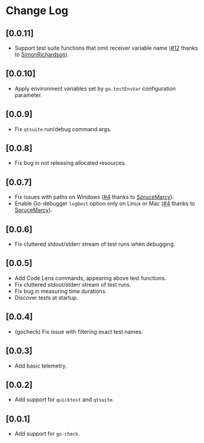 # Change Log

## [0.0.11]

- Support test suite functions that omit receiver variable name ([#12](https://github.com/babakks/vscode-go-test-suite/issues/12) thanks to [SimonRichardson](https://github.com/SimonRichardson)).

## [0.0.10]

- Apply environment variables set by `go.testEnvVar` configuration parameter.

## [0.0.9]

- Fix `qtsuite` run/debug command args.

## [0.0.8]

- Fix bug in not releasing allocated resources.

## [0.0.7]

- Fix issues with paths on Windows ([#4](https://github.com/babakks/vscode-go-test-suite/issues/4) thanks to [SpruceMarcy](https://github.com/SpruceMarcy)).
- Enable Go-debugger `logDest` option only on Linux or Mac ([#4](https://github.com/babakks/vscode-go-test-suite/issues/4) thanks to [SpruceMarcy](https://github.com/SpruceMarcy)).

## [0.0.6]

- Fix cluttered stdout/stderr stream of test runs when debugging.

## [0.0.5]

- Add Code Lens commands, appearing above test functions.
- Fix cluttered stdout/stderr stream of test runs.
- Fix bug in measuring time durations.
- Discover tests at startup.

## [0.0.4]

- (gocheck) Fix issue with filtering exact test names.

## [0.0.3]

- Add basic telemetry.

## [0.0.2]

- Add support for `quicktest` and `qtsuite`.

## [0.0.1]

- Add support for `go-check`.